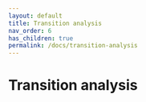 ```yaml
---
layout: default
title: Transition analysis
nav_order: 6
has_children: true
permalink: /docs/transition-analysis
---
```


# Transition analysis
